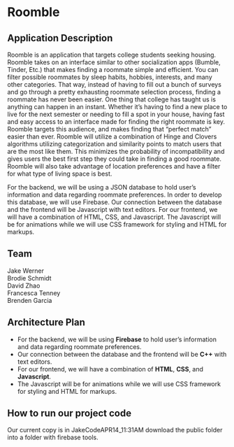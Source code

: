 
# Roomble 
## Application Description
Roomble is an application that targets college students seeking housing. Roomble takes on an interface similar to other socialization apps (Bumble, Tinder, Etc.) that makes finding a roommate simple and efficient. You can filter possible roommates by sleep habits, hobbies, interests, and many other categories. That way, instead of having to fill out a bunch of surveys and go through a pretty exhausting roommate selection process, finding a roommate has never been easier. 
One thing that college has taught us is anything can happen in an instant. Whether it’s having to find a new place to live for the next semester or needing to fill a spot in your house, having fast and easy access to an interface made for finding the right roommate is key. Roomble targets this audience, and makes finding that “perfect match” easier than ever. Roomble will utilize a combination of Hinge and Clovers algorithms utilizing categorization and similarity points to match users that are the most like them. This minimizes the probability of incompatibility and gives users the best first step they could take in finding a good roommate. Roomble will also take advantage of location preferences and have a filter for what type of living space is best. 


For the backend, we will be using a JSON database to hold user’s information and data regarding roommate preferences. In order to develop this database, we will use Firebase. Our connection between the database and the frontend will be Javascript with text editors. For our frontend, we will have a combination of HTML, CSS, and Javascript. The Javascript will be for animations while we will use CSS framework for styling and HTML for markups. 
## Team 
Jake Werner <br/>
Brodie Schmidt <br/>
David Zhao <br/>
Francesca Tenney <br/>
Brenden Garcia <br/>
## Architecture Plan
+ For the backend, we will be using **Firebase** to hold user’s information and data regarding roommate preferences. 
+ Our connection between the database and the frontend will be **C++** with text editors. 
+ For our frontend, we will have a combination of **HTML**, **CSS**, and **Javascript**.
+ The Javascript will be for animations while we will use CSS framework for styling and HTML for markups. 

##  How to run our project code
Our current copy is in JakeCodeAPR14_11:31AM download the public folder into a folder with firebase tools. 
